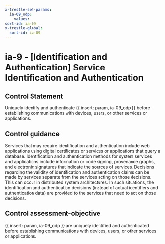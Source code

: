 ```yaml
---
x-trestle-set-params:
  ia-09_odp:
    values:
sort-id: ia-09
x-trestle-global:
  sort-id: ia-09
---
```


# ia-9 - \[Identification and Authentication\] Service Identification and Authentication

## Control Statement

Uniquely identify and authenticate {{ insert: param, ia-09_odp }} before establishing communications with devices, users, or other services or applications.

## Control guidance

Services that may require identification and authentication include web applications using digital certificates or services or applications that query a database. Identification and authentication methods for system services and applications include information or code signing, provenance graphs, and electronic signatures that indicate the sources of services. Decisions regarding the validity of identification and authentication claims can be made by services separate from the services acting on those decisions. This can occur in distributed system architectures. In such situations, the identification and authentication decisions (instead of actual identifiers and authentication data) are provided to the services that need to act on those decisions.

## Control assessment-objective

{{ insert: param, ia-09_odp }} are uniquely identified and authenticated before establishing communications with devices, users, or other services or applications.
